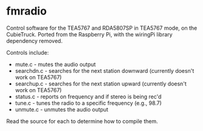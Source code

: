 # fmradio
Control software for the TEA5767 and RDA5807SP in TEA5767 mode, on the CubieTruck.  Ported from the Raspberry Pi, with the wiringPi library dependency removed.

Controls include:

- mute.c - mutes the audio output
- searchdn.c - searches for the next station downward (currently doesn't work on TEA5767)
- searchup.c - searches for the next station upward (currently doesn't work on TEA5767)
- status.c - reports on frequency and if stereo is being rec'd
- tune.c - tunes the radio to a specific frequency (e.g., 98.7)
- unmute.c - unmutes the audio output

Read the source for each to determine how to compile them.


